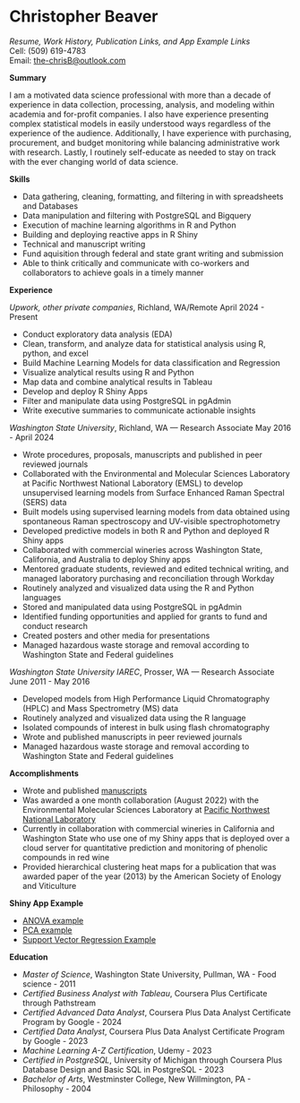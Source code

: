 # Christopher Beaver
*Resume, Work History, Publication Links, and App Example Links*  
Cell: (509) 619-4783  
Email: the-chrisB@outlook.com 

**Summary**

I am a motivated data science professional with more than a decade of experience in data collection, processing, analysis, and modeling within academia and for-profit companies.  I also have experience presenting complex statistical models in easily understood ways regardless of the experience of the audience.  Additionally, I have experience with purchasing, procurement, and budget monitoring while balancing administrative work with research.   Lastly, I routinely self-educate as needed to stay on track with the ever changing world of data science.

**Skills**

- Data gathering, cleaning, formatting, and filtering in with spreadsheets and Databases
- Data manipulation and filtering with PostgreSQL and Bigquery
- Execution of machine learning algorithms in R and Python
- Building and deploying reactive apps in  R Shiny
- Technical and manuscript writing
- Fund aquisition through federal and state grant writing and submission 
- Able to think critically and communicate with co-workers and collaborators to achieve goals in a timely manner

**Experience**

*Upwork, other private companies*, Richland, WA/Remote
April 2024 - Present

- Conduct exploratory data analysis (EDA)
- Clean, transform, and analyze data for statistical analysis using R, python, and excel
- Build Machine Learning Models for data classification and Regression
- Visualize analytical results using R and Python
- Map data and combine analytical results in Tableau
- Develop and deploy R Shiny Apps
- Filter and manipulate data using PostgreSQL in pgAdmin
- Write executive summaries to communicate actionable insights

*Washington State University*, Richland, WA — Research Associate
May 2016 - April 2024

- Wrote procedures, proposals, manuscripts and published in peer reviewed journals
- Collaborated with the Environmental and Molecular Sciences Laboratory at Pacific Northwest National Laboratory (EMSL) to develop unsupervised learning models from Surface Enhanced Raman Spectral (SERS) data
- Built models using supervised learning models from data obtained using spontaneous Raman spectroscopy and UV-visible spectrophotometry 
- Developed predictive models in both R and Python and deployed R Shiny apps
- Collaborated with commercial wineries across Washington State, California, and Australia to deploy Shiny apps 
- Mentored graduate students, reviewed and edited technical writing, and managed laboratory purchasing and reconciliation through Workday
- Routinely analyzed and visualized data using the R and Python languages
- Stored and manipulated data using PostgreSQL in pgAdmin
- Identified funding opportunities and applied for grants to fund and conduct research
- Created posters and other media for presentations
- Managed hazardous waste storage and removal according to Washington State and Federal guidelines

*Washington State University IAREC*, Prosser, WA — Research Associate
June 2011 - May 2016

- Developed models from High Performance Liquid Chromatography (HPLC) and Mass Spectrometry (MS) data
- Routinely analyzed and visualized data using the R language
- Isolated compounds of interest in bulk using flash chromatography
- Wrote and published manuscripts in peer reviewed journals
- Managed hazardous waste storage and removal according to Washington State and Federal guidelines

**Accomplishments**

- Wrote and published [manuscripts](https://scholar.google.com/citations?user=dXEaLE4AAAAJ&hl=en&oi=ao)
- Was awarded a one month collaboration (August 2022) with the Environmental Molecular Sciences Laboratory at [Pacific Northwest National Laboratory](https://doi.org/10.46936/ltds.proj.2022.60408/60008497) 
- Currently in collaboration with  commercial wineries in California and Washington State who use one of my Shiny apps that 
  is deployed over a cloud server for quantitative prediction and monitoring of phenolic compounds in red wine
- Provided hierarchical clustering heat maps for a publication that was awarded paper of the year (2013) by the American Society of Enology and Viticulture

**Shiny App Example**

- [ANOVA example](http://christopherbeaver.shinyapps.io/anova/)
- [PCA example](https://christopherbeaver.shinyapps.io/pca2/)
- [Support Vector Regression Example](http://christopherbeaver.shinyapps.io/phenolics/)

**Education**

- *Master of Science*, Washington State University, Pullman, WA - Food science - 2011
- *Certified Business Analyst with Tableau*, Coursera Plus Certificate through Pathstream
- *Certified Advanced Data Analyst*, Coursera Plus Data Analyst Certificate Program by Google - 2024
- *Certified Data Analyst*, Coursera Plus Data Analyst Certificate Program by Google - 2023
- *Machine Learning A-Z Certification*, Udemy - 2023
- *Certified in PostgreSQL*, University of Michigan through Coursera Plus Database Design and Basic SQL in PostgreSQL - 2023
- *Bachelor of Arts*, Westminster College, New Willmington, PA - Philosophy - 2004
